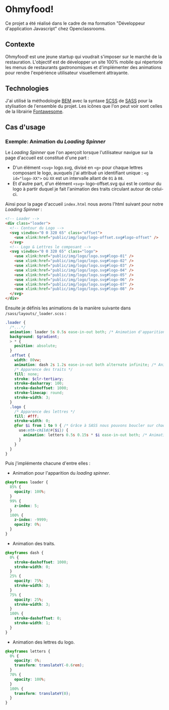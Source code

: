 # Ohmyfood!
Ce projet a été réalisé dans le cadre de ma formation "Développeur d'application Javascript" chez Openclassrooms.

## Contexte
Ohmyfood! est une jeune startup qui voudrait s'imposer sur le marché de la restauration. L'objectif est de développer un site 100% mobile qui répertorie les menus de restaurants gastronomiques et d'implémenter des animations pour rendre l'expérience utilisateur visuellement attrayante.

## Technologies
J'ai utilisé la méthodologie [BEM](https://en.bem.info/methodology/) avec la syntaxe [SCSS](https://sass-lang.com/documentation/syntax) de [SASS](https://sass-lang.com/) pour la stylisation de l'ensemble du projet. Les icônes que l'on peut voir sont celles de la librairie [Fontawesome](https://fontawesome.com/).

## Cas d'usage
### Exemple: Animation du *Loading Spinner*
Le *Loading Spinner* que l'on aperçoit lorsque l'utilisateur navigue sur la page d'accueil est constitué d'une part :
- D'un élément `<svg>` logo.svg, divisé en `<g>` pour chaque lettres composant le logo, auxquels j'ai attribué un identifiant unique : `<g id="logo-XX">` où `XX` est un intervalle allant de `01` à `08`.
- Et d'autre part, d'un élément `<svg>` logo-offset.svg qui est le contour du logo à partir duquel je fait l'animation des traits circulant autour de celui-ci.

Ainsi pour la page d'accueil `index.html` nous avons l'html suivant pour notre *Loading Spinner* :
```html
<!-- Loader -->
<div class="loader">
  <!-- Contour du Logo -->
  <svg viewBox="0 0 320 65" class="offset">
    <use xlink:href="public/img/logo/logo-offset.svg#logo-offset" />
  </svg>
  <!-- Logo & Lettres le composant -->
  <svg viewBox="0 0 320 65" class="logo">
    <use xlink:href="public/img/logo/logo.svg#logo-01" />
    <use xlink:href="public/img/logo/logo.svg#logo-02" />
    <use xlink:href="public/img/logo/logo.svg#logo-03" />
    <use xlink:href="public/img/logo/logo.svg#logo-04" />
    <use xlink:href="public/img/logo/logo.svg#logo-05" />
    <use xlink:href="public/img/logo/logo.svg#logo-06" />
    <use xlink:href="public/img/logo/logo.svg#logo-07" />
    <use xlink:href="public/img/logo/logo.svg#logo-08" />
  </svg>
</div>
```
Ensuite je définis les animations de la manière suivante dans `/sass/layouts/_loader.scss` :
```scss
.loader {
  /*...*/
  animation: loader 5s 0.5s ease-in-out both; /* Animation d'apparition initial du loading spinner */
  background: $gradient;
  > * {
    position: absolute;
  }
  .offset {
    width: 80vw;
    animation: dash 2s 1.2s ease-in-out both alternate infinite; /* Animation des traits */
    /* Apparence des traits */
    fill: none;
    stroke: $clr-tertiary;
    stroke-dasharray: 100;
    stroke-dashoffset: 1000;
    stroke-linecap: round;
    stroke-width: 3;
  }
  .logo {
    /* Apparence des lettres */
    fill: #fff;
    stroke-width: 0;
    @for $i from 1 to 9 { /* Grâce à SASS nous pouvons boucler sur chaque lettres et incrémenter un délai */
      use:nth-child(#{$i}) {
        animation: letters 0.5s 0.15s * $i ease-in-out both; /* Animations des lettres du logo */
      }
    }
  }
}
```
Puis j'implémente chacune d'entre elles :
- Animation pour l'apparition du *loading spinner*.
```scss
@keyframes loader {
  85% {
    opacity: 100%;
  }
  99% {
    z-index: 5;
  }
  100% {
    z-index: -9999;
    opacity: 0%;
  }
}
```
- Animation des traits.
```scss
@keyframes dash {
  0% {
    stroke-dashoffset: 1000;
    stroke-width: 0;
  }
  25% {
    opacity: 75%;
    stroke-width: 3;
  }
  75% {
    opacity: 25%;
    stroke-width: 3;
  }
  100% {
    stroke-dashoffset: 0;
    stroke-width: 1;
  }
}
```
- Animation des lettres du logo.
```scss
@keyframes letters {
  0% {
    opacity: 0%;
    transform: translateY(-0.6rem);
  }
  70% {
    opacity: 100%;
  }
  100% {
    transform: translateY(0);
  }
}
```

